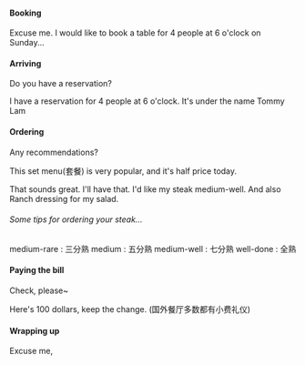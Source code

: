 #### Booking
Excuse me. I would like to book a table for 4 people at 6 o'clock on Sunday...

#### Arriving
Do you have a reservation?

I have a reservation for 4 people at 6 o'clock. It's under the name Tommy Lam

#### Ordering
Any recommendations?

This set menu(套餐) is very popular, and it's half price today.

That sounds great. I'll have that. I'd like my steak medium-well. And also Ranch dressing for my salad.

###### Some tips for ordering your steak...
medium-rare : 三分熟
medium : 五分熟
medium-well : 七分熟
well-done : 全熟

#### Paying the bill
Check, please~

Here's 100 dollars, keep the change. (国外餐厅多数都有小费礼仪)

#### Wrapping up
Excuse me,